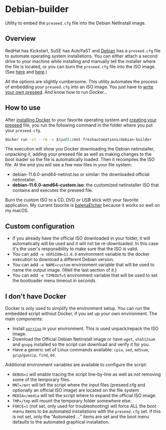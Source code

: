 # Debian-builder
Utility to embed the `preseed.cfg` file into the Debian NetInstall image.

## Overview
RedHat has Kickstart, SuSE has AutoYaST and [Debian](https://wiki.debian.org/AutomatedInstallation) has a `preseed.cfg`
file to automate operating system installations. You can either attach a second drive to your machine while installing
and manually tell the installer where the file is located, or you can burn the `preseed.cfg` file into the ISO image.
(See [here](https://www.debian.org/releases/stable/i386/apb.en.html) and [here](https://wiki.debian.org/DebianInstaller/Preseed#Preseeding_methods).)

All the options are slightly cumbersome. This utility automates the process of embedding your `preseed.cfg` into an ISO image.
You just have to [write your own preseed](https://wiki.debian.org/DebianInstaller/Preseed#Default_preseed_files). And
know how to run Docker...

## How to use
After [installing Docker](https://docs.docker.com/desktop/) to your favorite operating system and
[creating your preseed](https://wiki.debian.org/DebianInstaller/Preseed#Default_preseed_files) file, you run the following
command in the folder where you put your `preseed.cfg`.
```bash
docker run -it --rm -v $(pwd):/mnt freshautomations/debian-builder
```
The execution will show you Docker downloading the Debian netinstaller, unpacking it, adding your preseed file as well
as making changes to the boot loader so the file is automatically loaded. Then it recompiles the ISO file. At the end
you will see a few new files in your file system:
* debian-11.6.0-amd64-netinst.iso or similar: the downloaded official netinstaller.
* **debian-11.6.0-amd64-custom.iso**: the customized netinstaller ISO that contains and executes the preseed file.

Burn the custom ISO to a CD, DVD or USB stick with your favorite application. My current favorite is [balenaEtcher](https://www.balena.io/etcher)
because it works so well on my macOS.

## Custom configuration
* If you already have the official ISO downloaded in your folder, it will automatically will be used and it will not be re-downloaded.
In this case it's the user's responsibility to make sure that the ISO is valid.
* You can add `-e VERSION=11.6.0` environment variable to the docker execution to download a different Debian version.
* You can add `-e NAME=custom` environment variable that will be used to name the output image. (Well the last section of it.)
* You can add `-e TIMEOUT=5` environment variable that will be used to set the bootloader menu timeout _in seconds_.

## I don't have Docker
Docker is only used to simplify the environment setup. You can run the embedded script without Docker, if you set up your
own environment. The main components:
* Install [`xorriso`](https://www.gnu.org/software/xorriso/) in your environment. This is used unpack/repack the ISO image.
* Download the Official Debian Netinstall image or have `wget`, `sha512sum` and `gnupg` installed so the script can
download and verify it for you.
* Have a generic set of Linux commands available: `cpio`, `sed`, `md5sum`, `gzip`/`gunzip`, `find`, `dd`.

Additional environment variables are available to configure the script:
* `DEBUG=1` will enable tracing the script line-by-line as well as not removing some of the temporary files.
* `MNT=/mnt` will tell the script where the input files (preseed.cfg and optionally an official ISO image) are located
on the file system
* `MEDIA=/media` will tell the script where to expand the official ISO image.
* `TMP=/tmp` will mount the temporary folder somewhere else.
* `FORCE=1` (not set, only used for troubleshooting) will force ALL the boot menu items to be automated installations
with the `preseed.cfg` set. If this is not set, only the "Automated ..." items are set and the boot menu defaults to
the automated graphical installation.
